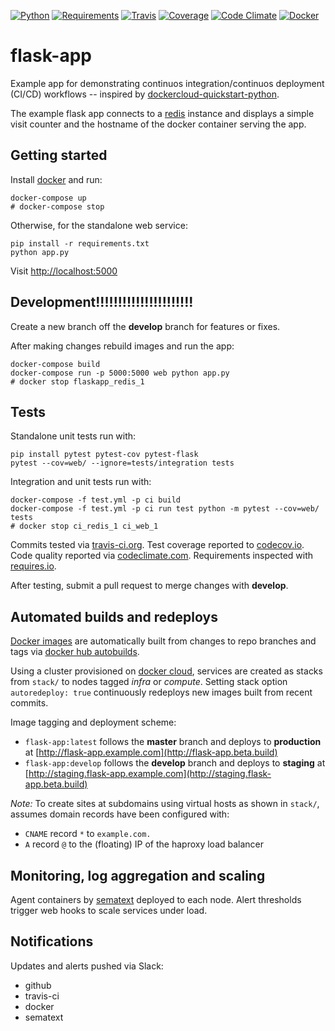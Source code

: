 [![Python](https://img.shields.io/badge/python-2.7%2C%203.5%2C%203.6--dev-blue.svg)]()
[![Requirements](https://requires.io/github/brennv/flask-app/requirements.svg?branch=master)](https://requires.io/github/brennv/flask-app/requirements/?branch=master)
[![Travis](https://travis-ci.org/brennv/flask-app.svg?branch=master)](https://travis-ci.org/brennv/flask-app)
[![Coverage](https://codecov.io/gh/brennv/flask-app/branch/master/graph/badge.svg)](https://codecov.io/gh/brennv/flask-app)
[![Code Climate](https://codeclimate.com/github/brennv/flask-app/badges/gpa.svg)](https://codeclimate.com/github/brennv/flask-app)
[![Docker](https://img.shields.io/docker/automated/jrottenberg/ffmpeg.svg?maxAge=2592000)]()

# flask-app

Example app for demonstrating continuos integration/continuos deployment (CI/CD) workflows -- inspired by [dockercloud-quickstart-python](https://github.com/docker/dockercloud-quickstart-python).

The example flask app connects to a [redis](http://redis.io/) instance and displays a simple visit counter and the hostname of the docker container serving the app.

## Getting started

Install [docker](https://docs.docker.com/engine/installation/) and run:

```shell
docker-compose up
# docker-compose stop
```

Otherwise, for the standalone web service:

```shell
pip install -r requirements.txt
python app.py
```

Visit [http://localhost:5000](http://localhost:5000)

## Development!!!!!!!!!!!!!!!!!!!!!!

Create a new branch off the **develop** branch for features or fixes.

After making changes rebuild images and run the app:

```shell
docker-compose build
docker-compose run -p 5000:5000 web python app.py
# docker stop flaskapp_redis_1
```

## Tests

Standalone unit tests run with:

```shell
pip install pytest pytest-cov pytest-flask
pytest --cov=web/ --ignore=tests/integration tests
```

Integration and unit tests run with:

```shell
docker-compose -f test.yml -p ci build
docker-compose -f test.yml -p ci run test python -m pytest --cov=web/ tests
# docker stop ci_redis_1 ci_web_1
```

Commits tested via [travis-ci.org](https://travis-ci.org/brennv/flask-app). Test coverage reported to [codecov.io](https://codecov.io/gh/brennv/flask-app). Code quality reported via [codeclimate.com](https://codeclimate.com/github/brennv/flask-app). Requirements inspected with [requires.io](https://requires.io/github/brennv/flask-app/requirements).

After testing, submit a pull request to merge changes with **develop**.

## Automated builds and redeploys

[Docker images](https://hub.docker.com/r/brenn/flask-app/tags/) are automatically built from changes to repo branches and tags via [docker hub autobuilds](https://docs.docker.com/docker-hub/github/).

Using a cluster provisioned on [docker cloud](https://cloud.docker.com/), services are created as stacks from `stack/` to nodes tagged *infra* or *compute*. Setting stack option `autoredeploy: true` continuously redeploys new images built from recent commits.

Image tagging and deployment scheme:

- `flask-app:latest` follows the **master** branch and deploys to **production** at [http://flask-app.example.com](http://flask-app.beta.build)
- `flask-app:develop` follows the **develop** branch and deploys to **staging** at [http://staging.flask-app.example.com](http://staging.flask-app.beta.build)

*Note:* To create sites at subdomains using virtual hosts as shown in `stack/`, assumes domain records have been configured with:

- `CNAME` record `*` to `example.com.`
- `A` record `@` to the (floating) IP of the haproxy load balancer

## Monitoring, log aggregation and scaling

Agent containers by [sematext](https://github.com/sematext/sematext-agent-docker) deployed to each node. Alert thresholds trigger web hooks to scale services under load.

## Notifications

Updates and alerts pushed via Slack:

- github
- travis-ci
- docker
- sematext
